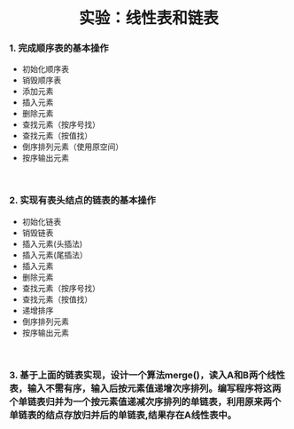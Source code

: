 # <center>实验：线性表和链表</center>

### 1. 完成顺序表的基本操作
- 初始化顺序表
- 销毁顺序表
-	添加元素
-	插入元素
-	删除元素
-	查找元素（按序号找）
-	查找元素（按值找）
-	倒序排列元素（使用原空间）
-	按序输出元素

<br>

### 2. 实现有表头结点的链表的基本操作
- 初始化链表
-	销毁链表
-	插入元素(头插法)
-	插入元素(尾插法）
-	插入元素
-	删除元素
-	查找元素（按序号找）
-	查找元素（按值找）
-	递增排序
-	倒序排列元素
-	按序输出元素

<br>

### 3. 基于上面的链表实现，设计一个算法merge()，读入A和B两个线性表，输入不需有序，输入后按元素值递增次序排列。编写程序将这两个单链表归并为一个按元素值递减次序排列的单链表，利用原来两个单链表的结点存放归并后的单链表,结果存在A线性表中。